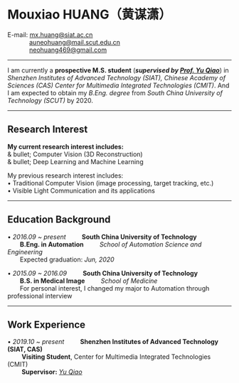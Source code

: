 # **Mouxiao HUANG**（黄谋潇）  
E-mail: mx.huang@siat.ac.cn  
       &ensp;&ensp;&ensp;&ensp;&ensp;&ensp;&ensp;auneohuang@mail.scut.edu.cn  
       &ensp;&ensp;&ensp;&ensp;&ensp;&ensp;&ensp;neohuang469@gmail.com  

---  

I am currently a **prospective M.S. student** (***supervised by [Prof. Yu Qiao](http://mmlab.siat.ac.cn/yuqiao/)***) in *Shenzhen Institutes of Advanced Technology (SIAT), Chinese Academy of Sciences (CAS) Center for Multimedia Integrated Technologies (CMIT)*. And I am expected to obtain my *B.Eng. degree* from *South China University of Technology (SCUT)* by 2020.  

---  

## **Research Interest**
**My current research interest includes:**  
& bullet; Computer Vision (3D Reconstruction)  
& bullet; Deep Learning and Machine Learning  
  
My previous research interest includes:  
&bullet; Traditional Computer Vision (image processing, target tracking, etc.)  
&bullet; Visible Light Communication and its applications  

---  

## **Education Background**
&bullet; *2016.09 ~ present* &ensp;&ensp;&ensp;&ensp; **South China University of Technology**  
&ensp;&ensp;&ensp;&ensp;**B.Eng. in Automation** &ensp;&ensp;&ensp;&ensp;  *School of Automation Science and Engineering*  
&ensp;&ensp;&ensp;&ensp;Expected graduation: *Jun, 2020*    

&bullet; *2015.09 ~ 2016.09* &ensp;&ensp;&ensp;&ensp;  **South China University of Technology**  
&ensp;&ensp;&ensp;&ensp;**B.S. in Medical Image** &ensp;&ensp;&ensp;&ensp;  *School of Medicine*  
&ensp;&ensp;&ensp;&ensp;For personal interest, I changed my major to Automation through professional interview  

---  

## **Work Experience**
&bullet; *2019.10 ~ present* &ensp;&ensp;&ensp;&ensp; **Shenzhen Institutes of Advanced Technology (SIAT, CAS)**  
&ensp;&ensp;&ensp;&ensp; **Visiting Student**, Center for Multimedia Integrated Technologies (CMIT)  
&ensp;&ensp;&ensp;&ensp; **Supervisor:** [*Yu Qiao*](http://mmlab.siat.ac.cn/yuqiao/)  
